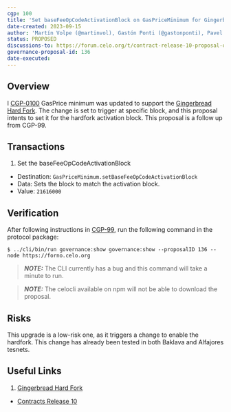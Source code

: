 ```yaml
---
cgp: 100
title: 'Set baseFeeOpCodeActivationBlock on GasPriceMinimum for Gingerbread hardfork'
date-created: 2023-09-15
author: 'Martín Volpe (@martinvol), Gastón Ponti (@gastonponti), Pavel Hornak (@pahor167)'
status: PROPOSED
discussions-to: https://forum.celo.org/t/contract-release-10-proposal-on-chain/6563
governance-proposal-id: 136
date-executed:
---
```



## Overview

I [CGP-0100](./cgp-0099.md) GasPrice minimum was updated to support the [Gingerbread Hard Fork](https://forum.celo.org/t/introducing-celo-s-gingerbread-hard-fork-join-for-q-a-on-june-21/5918). The change is set to trigger at specific block, and this proposal intents to set it for the hardfork activation block. This proposal is a follow up from CGP-99.

## Transactions

1. Set the baseFeeOpCodeActivationBlock
  - Destination: `GasPriceMinimum.setBaseFeeOpCodeActivationBlock`
  - Data: Sets the block to match the activation block.
  - Value: `21616000`

## Verification

After following instructions in [CGP-99](./cgp-0099.md), run the following command in the protocol package:

`$ ../cli/bin/run governance:show governance:show --proposalID 136 --node https://forno.celo.org`

> **_NOTE:_** The CLI currently has a bug and this command will take a minute to run.

> **_NOTE:_**  The celocli available on npm will not be able to download the proposal.

## Risks

This upgrade is a low-risk one, as it triggers a change to enable the hardfork. This change has already been tested in both Baklava and Alfajores tesnets.

## Useful Links

1. [Gingerbread Hard Fork](https://forum.celo.org/t/introducing-celo-s-gingerbread-hard-fork-join-for-q-a-on-june-21/5918)
* [Contracts Release 10](https://github.com/celo-org/governance/blob/main/CGPs/cgp-0099.md)
